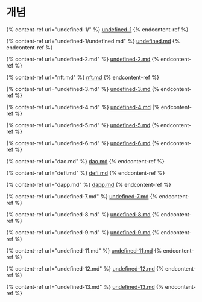 # 개념

{% content-ref url="undefined-1/" %}
[undefined-1](undefined-1/)
{% endcontent-ref %}

{% content-ref url="undefined-1/undefined.md" %}
[undefined.md](undefined-1/undefined.md)
{% endcontent-ref %}

{% content-ref url="undefined-2.md" %}
[undefined-2.md](undefined-2.md)
{% endcontent-ref %}

{% content-ref url="nft.md" %}
[nft.md](nft.md)
{% endcontent-ref %}

{% content-ref url="undefined-3.md" %}
[undefined-3.md](undefined-3.md)
{% endcontent-ref %}

{% content-ref url="undefined-4.md" %}
[undefined-4.md](undefined-4.md)
{% endcontent-ref %}

{% content-ref url="undefined-5.md" %}
[undefined-5.md](undefined-5.md)
{% endcontent-ref %}

{% content-ref url="undefined-6.md" %}
[undefined-6.md](undefined-6.md)
{% endcontent-ref %}

{% content-ref url="dao.md" %}
[dao.md](dao.md)
{% endcontent-ref %}

{% content-ref url="defi.md" %}
[defi.md](defi.md)
{% endcontent-ref %}

{% content-ref url="dapp.md" %}
[dapp.md](dapp.md)
{% endcontent-ref %}

{% content-ref url="undefined-7.md" %}
[undefined-7.md](undefined-7.md)
{% endcontent-ref %}

{% content-ref url="undefined-8.md" %}
[undefined-8.md](undefined-8.md)
{% endcontent-ref %}

{% content-ref url="undefined-9.md" %}
[undefined-9.md](undefined-9.md)
{% endcontent-ref %}

{% content-ref url="undefined-11.md" %}
[undefined-11.md](undefined-11.md)
{% endcontent-ref %}

{% content-ref url="undefined-12.md" %}
[undefined-12.md](undefined-12.md)
{% endcontent-ref %}

{% content-ref url="undefined-13.md" %}
[undefined-13.md](undefined-13.md)
{% endcontent-ref %}

